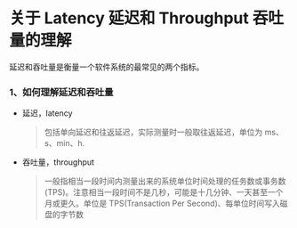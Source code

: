 # 关于 Latency 延迟和 Throughput 吞吐量的理解

延迟和吞吐量是衡量一个软件系统的最常见的两个指标。

### 1、如何理解延迟和吞吐量

- 延迟，latency

  > 包括单向延迟和往返延迟，实际测量时一般取往返延迟，单位为 ms、s、min、h.

- 吞吐量，throughput
  > 一般指相当一段时间内测量出来的系统单位时间处理的任务数或事务数(TPS)。注意相当一段时间不是几秒，可能是十几分钟、一天甚至一个月或更久。单位是 TPS(Transaction Per Second)、每单位时间写入磁盘的字节数
